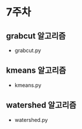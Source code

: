 # 7주차

## grabcut 알고리즘

- grabcut.py

## kmeans 알고리즘

- kmeans.py

## watershed 알고리즘

- watershed.py
